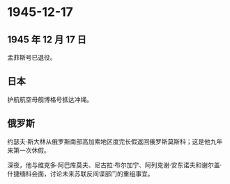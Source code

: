 # 1945-12-17

## 1945 年 12 月 17 日

孟菲斯号已退役。

## 日本

护航航空母舰博格号抵达冲绳。

## 俄罗斯

约瑟夫·斯大林从俄罗斯南部高加索地区度完长假返回俄罗斯莫斯科；这是他九年来第一次休假。

深夜，他与维克多·阿巴库莫夫、尼古拉·布尔加宁、阿列克谢·安东诺夫和谢尔盖·什捷缅科会面，讨论未来苏联反间谍部门的重组事宜。

